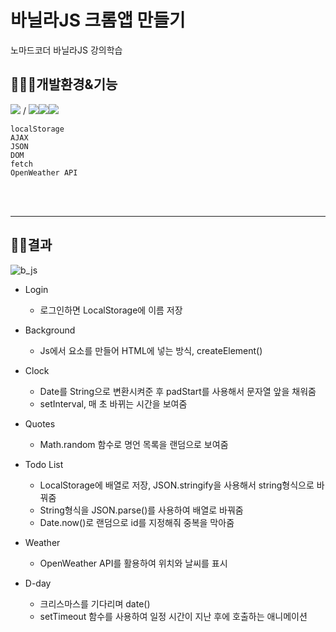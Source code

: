 # 바닐라JS 크롬앱 만들기
노마드코더 바닐라JS 강의학습

## 👩🏻‍💻개발환경&기능
<img src="https://img.shields.io/badge/Visual Studio-5C2D91?style=flat-square&logo=Visual Studio&logoColor=white"/> / <img src="https://img.shields.io/badge/HTML5-E34F26?style=flat-square&logo=html5&logoColor=white"/><img src="https://img.shields.io/badge/CSS3-1572B6?style=flat-square&logo=css3&logoColor=white"/><img src="https://img.shields.io/badge/JavaScript-F7DF1E?style=flat-square&logo=javascript&logoColor=black"/>

    localStorage
    AJAX
    JSON
    DOM
    fetch
    OpenWeather API
<br/><br/>


----

## 💪🏻결과


![b_js](https://github.com/kayachlrh/chrome_app_clone/assets/118106602/e12ad5d0-b109-4a83-9d42-003c8d466961)

* Login
  - 로그인하면 LocalStorage에 이름 저장

* Background
  - Js에서 요소를 만들어 HTML에 넣는 방식, createElement()

* Clock
  - Date를 String으로 변환시켜준 후 padStart를 사용해서 문자열 앞을 채워줌
  - setInterval, 매 초 바뀌는 시간을 보여줌

* Quotes
  - Math.random 함수로 명언 목록을 랜덤으로 보여줌

* Todo List
  - LocalStorage에 배열로 저장, JSON.stringify을 사용해서 string형식으로 바꿔줌
  - String형식을 JSON.parse()를 사용하여 배열로 바꿔줌
  - Date.now()로 랜덤으로 id를 지정해줘 중복을 막아줌

* Weather
  - OpenWeather API를 활용하여 위치와 날씨를 표시 

* D-day
  - 크리스마스를 기다리며 date()
  - setTimeout 함수를 사용하여 일정 시간이 지난 후에 호출하는 애니메이션
